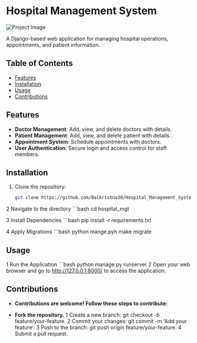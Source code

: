 # Hospital Management System

![Project Image](url_to_project_image)

A Django-based web application for managing hospital operations, appointments, and patient information.

## Table of Contents

- [Features](#features)
- [Installation](#installation)
- [Usage](#usage)
- [Contributions](#contributing)

## Features

- **Doctor Management**: Add, view, and delete doctors with details.
- **Patient Management**: Add, view, and delete patient with details..
- **Appointment System**: Schedule appointments with doctors.
- **User Authentication**: Secure login and access control for staff members.

## Installation

1. Clone the repository:

   ```bash
   git clone https://github.com/Balkrishna30/Hospital_Management_System.git

2 Navigate to the directory
    ```bash
    cd hospital_mgt

3 Install Dependencies
    ```bash
    pip install -r requirements.txt

4 Apply Migrations
    ```bash
    python mange.pyh make migrate

## Usage
1 Run the Application
    ```bash
    python manage.py runserver
2 Open your web browser and go to http://127.0.0.1:8000/ to access the application.

## Contributions
- **Contributions are welcome! Follow these steps to contribute:**

- **Fork the repository.**
   1 Create a new branch: git checkout -b feature/your-feature.
   2 Commit your changes: git commit -m 'Add your feature'.
   3 Push to the branch: git push origin feature/your-feature.
   4 Submit a pull request.
